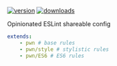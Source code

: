 [![version](https://img.shields.io/npm/v/eslint-config-pwn.svg?style=flat-square)](https://github.com/pwnn/eslint-config-pwn/releases)
[![downloads](https://img.shields.io/npm/dt/eslint-config-pwn.svg?style=flat-square)](https://www.npmjs.com/package/eslint-config-pwn)

Opinionated ESLint shareable config

```yml
extends:
    - pwn # base rules
    - pwn/style # stylistic rules
    - pwn/ES6 # ES6 rules
```
